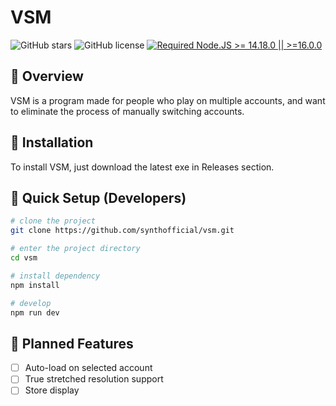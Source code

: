 # VSM

![GitHub stars](https://img.shields.io/github/stars/synthofficial/vsm?color=fa6470)
![GitHub license](https://img.shields.io/github/license/caoxiemeihao/vite-react-electron)
[![Required Node.JS >= 14.18.0 || >=16.0.0](https://img.shields.io/static/v1?label=node&message=14.18.0%20||%20%3E=16.0.0&logo=node.js&color=3f893e)](https://nodejs.org/about/releases)

## 👀 Overview

VSM is a program made for people who play on multiple accounts, and want to eliminate the process of manually switching accounts.

## 🎉 Installation
To install VSM, just download the latest exe in Releases section.

## 🛫 Quick Setup (Developers)

```sh
# clone the project
git clone https://github.com/synthofficial/vsm.git

# enter the project directory
cd vsm

# install dependency
npm install

# develop
npm run dev
```

## 🔧 Planned Features

- [ ] Auto-load on selected account
- [ ] True stretched resolution support
- [ ] Store display
